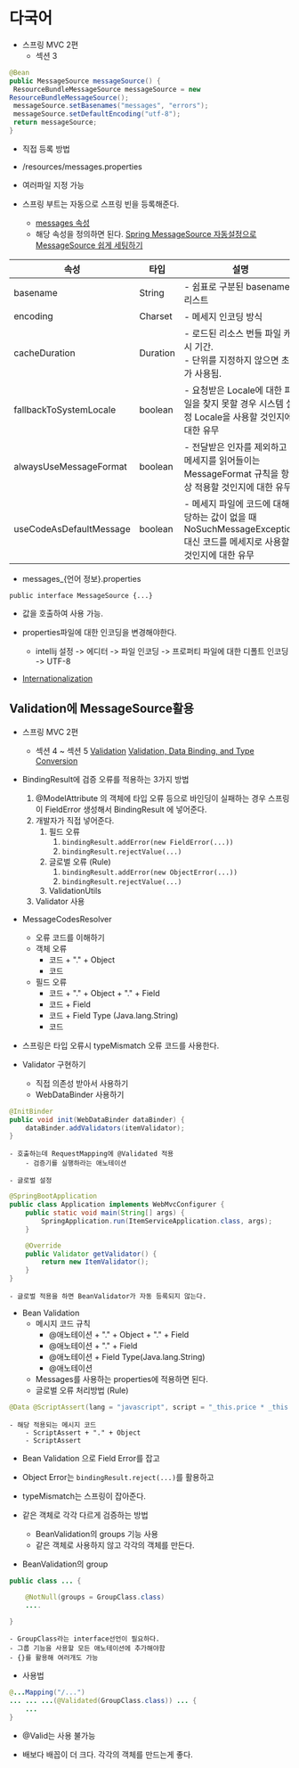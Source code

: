 
# 다국어
- 스프링 MVC 2편
	- 섹션 3
```java
@Bean
public MessageSource messageSource() {
 ResourceBundleMessageSource messageSource = new
ResourceBundleMessageSource();
 messageSource.setBasenames("messages", "errors");
 messageSource.setDefaultEncoding("utf-8");
 return messageSource;
}
```
- 직접 등록 방법
- /resources/messages.properties
- 여러파일 지정 가능

- 스프링 부트는 자동으로 스프링 빈을 등록해준다.
	- [messages 속성](https://docs.spring.io/spring-boot/docs/current/reference/html/application-properties.html#application-properties.core.spring.messages.always-use-message-format)
	- 해당 속성을 정의하면 된다.
[Spring MessageSource 자동설정으로 MessageSource 쉽게 세팅하기](https://velog.io/@youjung/Spring-MessageSource-%EC%9E%90%EB%8F%99%EC%84%A4%EC%A0%95%EC%9C%BC%EB%A1%9C-MessageSource-%EC%89%BD%EA%B2%8C-%EC%84%B8%ED%8C%85%ED%95%98%EA%B8%B0)

|속성|타입|설명|기본값|
|---|---|---|---|
|basename|String|- 쉼표로 구분된 basename 리스트|"messages"|
|encoding|Charset|- 메세지 인코딩 방식|StandardCharsets.UTF_8|
|cacheDuration|Duration|- 로드된 리소스 번들 파일 캐시 기간.  <br>- 단위를 지정하지 않으면 초가 사용됨.|영구적으로 캐시됨|
|fallbackToSystemLocale|boolean|- 요청받은 Locale에 대한 파일을 찾지 못할 경우 시스템 설정 Locale을 사용할 것인지에 대한 유무|true|
|alwaysUseMessageFormat|boolean|- 전달받은 인자를 제외하고 메세지를 읽어들이는 MessageFormat 규칙을 항상 적용할 것인지에 대한 유무|false|
|useCodeAsDefaultMessage|boolean|- 메세지 파일에 코드에 대해당하는 값이 없을 때 NoSuchMessageException 대신 코드를 메세지로 사용할 것인지에 대한 유무|false|

- messages_{언어 정보}.properties

`public interface MessageSource {...}`
- 값을 호출하여 사용 가능.

- properties파일에 대한 인코딩을 변경해야한다.
	- intellij 설정 -> 에디터 -> 파일 인코딩 -> 프로퍼티 파일에 대한 디폴트 인코딩 -> UTF-8
- [Internationalization](https://docs.spring.io/spring-boot/docs/current/reference/html/features.html#features.internationalization)

## Validation에 MessageSource활용
- 스프링 MVC 2편
	- 섹션 4 ~ 섹션 5
[Validation](https://docs.spring.io/spring-boot/docs/current/reference/html/io.html#io.validation)
[Validation, Data Binding, and Type Conversion](https://docs.spring.io/spring-framework/reference/core/validation.html)

- BindingResult에 검증 오류를 적용하는 3가지 방법 
	1. @ModelAttribute 의 객체에 타입 오류 등으로 바인딩이 실패하는 경우 스프링이 FieldError 생성해서 BindingResult 에 넣어준다. 
	2. 개발자가 직접 넣어준다. 
		1. 필드 오류
			1. `bindingResult.addError(new FieldError(...))`
			2. `bindingResult.rejectValue(...)`
		2. 글로벌 오류 (Rule)
			1. `bindingResult.addError(new ObjectError(...))`
			2. `bindingResult.rejectValue(...)`
		3. ValidationUtils
	3. Validator 사용

- MessageCodesResolver
	- 오류 코드를 이해하기
	- 객체 오류
		- 코드 + "." + Object
		- 코드
	- 필드 오류
		- 코드 + "." + Object + "." + Field
		- 코드 + Field
		- 코드 + Field Type (Java.lang.String)
		- 코드

- 스프링은 타입 오류시 typeMismatch 오류 코드를 사용한다.

- Validator 구현하기
	- 직접 의존성 받아서 사용하기
	- WebDataBinder 사용하기
```java
@InitBinder
public void init(WebDataBinder dataBinder) {
	dataBinder.addValidators(itemValidator);
}
```
	- 호출하는데 RequestMapping에 @Validated 적용
		- 검증기를 실행하라는 애노테이션

	- 글로벌 설정
```java
@SpringBootApplication
public class Application implements WebMvcConfigurer {
	public static void main(String[] args) {
		SpringApplication.run(ItemServiceApplication.class, args);
	}

	@Override
	public Validator getValidator() {
		return new ItemValidator();
	}
}
```

	- 글로벌 적용을 하면 BeanValidator가 자동 등록되지 않는다.

- Bean Validation
	- 메시지 코드 규칙
		- @애노테이션 + "." + Object + "." + Field
		- @애노테이션 + "." + Field
		- @애노테이션 + Field Type(Java.lang.String)
		- @애노테이션
	- Messages를 사용하는 properties에 적용하면 된다.
	- 글로벌 오류 처리방법 (Rule)
```java
@Data @ScriptAssert(lang = "javascript", script = "_this.price * _this.quantity >= 10000") public class Item { //... }
```

	- 해당 적용되는 메시지 코드
		- ScriptAssert + "." + Object
		- ScriptAssert

- Bean Validation 으로 Field Error를 잡고 
- Object Error는 `bindingResult.reject(...)`를 활용하고 
- typeMismatch는 스프링이 잡아준다.

- 같은 객체로 각각 다르게 검증하는 방법
	- BeanValidation의 groups 기능 사용
	- 같은 객체로 사용하지 않고 각각의 객체를 만든다.

- BeanValidation의 group
```java
public class ... {

	@NotNull(groups = GroupClass.class)
	....

}
```

	- GroupClass라는 interface선언이 필요하다.
	- 그룹 기능을 사용할 모든 애노테이션에 추가해야함
	- {}를 활용해 여러개도 가능
- 사용법
```java
@...Mapping("/...")
... ... ...(@Validated(GroupClass.class)) ... {
	...
}
```
- @Valid는 사용 불가능

- 배보다 배꼽이 더 크다. 각각의 객체를 만드는게 좋다.